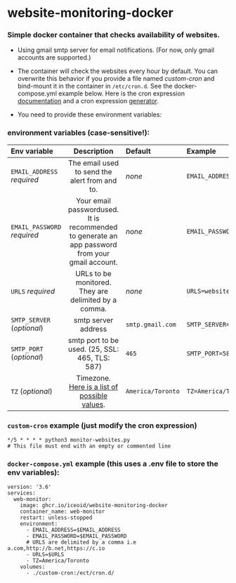 # website-monitoring-docker

### Simple docker container that checks availability of websites.

- Using gmail smtp server for email notifications. (For now, only gmail accounts are supported.)

- The container will check the websites every hour by default. You can overwrite this behavior if you provide a file named _custom-cron_ and bind-mount it in the container in `/etc/cron.d`. See the docker-compose.yml example below. Here is the cron expression [documentation](https://docs.oracle.com/cd/E12058_01/doc/doc.1014/e12030/cron_expressions.htm) and a cron expression [generator](https://crontab.cronhub.io/).

- You need to provide these environment variables:

### environment variables (case-sensitive!):
| Env variable | Description | Default | Example |
| :------------- | :----------: | :----------- | :----------- |
| `EMAIL_ADDRESS` *required* | The email used to send the alert from and to. | _none_ | `EMAIL_ADDRESS=youremail@gmail.com` |
| `EMAIL_PASSWORD` *required* | Your email passwordused. It is recommended to generate an app password from your gmail account. | _none_ | `EMAIL_PASSWORD=password` |
| `URLS` *required* | URLs to be monitored. They are delimited by a comma. | _none_ | `URLS=website.com,b.org,https://c.io` |
| `SMTP_SERVER` (_optional_) | smtp server address | `smtp.gmail.com` | `SMTP_SERVER=smtp.mail.yahoo.com` |
| `SMTP_PORT` (_optional_) | smtp port to be used. (25, SSL: 465, TLS: 587) | `465` | `SMTP_PORT=587` |
| `TZ` (_optional_) | Timezone. [Here is a list of possible values](https://en.wikipedia.org/wiki/List_of_tz_database_time_zones "Wikipedia's list of timezones"). | `America/Toronto` | `TZ=America/Toronto` |

### `custom-cron` example (just modify the cron expression)
```
*/5 * * * * python3 monitor-websites.py
# This file must end with an empty or commented line
```

### `docker-compose.yml` example (this uses a .env file to store the env variables):
```
version: '3.6'
services:
  web-monitor:
    image: ghcr.io/iceoid/website-monitoring-docker
    container_name: web-monitor
    restart: unless-stopped
    environment:
      - EMAIL_ADDRESS=$EMAIL_ADDRESS
      - EMAIL_PASSWORD=$EMAIL_PASSWORD
      # URLS are delimited by a comma i.e a.com,http://b.net,https://c.io
      - URLS=$URLS
      - TZ=America/Toronto
    volumes:
      - ./custom-cron:/ect/cron.d/
```

